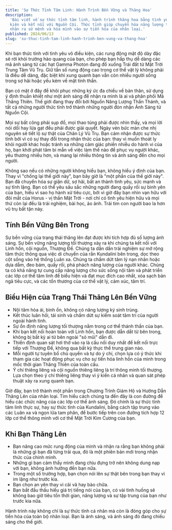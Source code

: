 ```yaml
---
title: 'Sự Thức Tỉnh Tâm Linh: Hành Trình Bền Vững và Thăng Hoa'
description:
  'Bài viết về sự thức tỉnh tâm linh, hành trình thăng hoa bằng tình yêu vô điều
  kiện và kết nối với Nguồn Cội. Thức tỉnh giúp chuyển hóa năng lượng tiêu cực,
  nhận ra sứ mệnh và hòa mình vào sự tiến hóa của nhân loại.'
published: 2024/06/13
slug: 'su-thuc-tinh-tam-linh-hanh-trinh-ben-vung-va-thang-hoa'
---
```


Khi bạn thức tỉnh với tình yêu vô điều kiện, các rung động mật độ dày đặc sẽ rời
khỏi trường hào quang của bạn, cho phép bạn hấp thụ dễ dàng các mã ánh sáng từ
các hạt Gamma Photon đang đổ xuống Trái đất từ Mặt Trời Trung Tâm Vũ Trụ. Giữ
tần số rung động cao trong cơ thể vật lý không phải là điều dễ dàng, đặc biệt
khi xung quanh bạn vẫn còn nhiều người sống trong sợ hãi hoặc yếu kém về mặt
tinh thần.

Bạn có mặt ở đây để khôi phục những ký ức đa chiều về bản thân, sử dụng ý định
thuần khiết như một ánh sáng để nhận ra mình là ai và phân phối Mã Thăng Thiên.
Thế giới đang thay đổi bởi Nguồn Năng Lượng Thần Thánh, và tất cả những người
thức tỉnh trở thành những người đón nhận Ánh Sáng từ Nguồn Cội.

Mọi sự bất công phải sụp đổ, mọi thao túng phải được nhìn thấy, và mọi lời nói
dối hay lừa gạt đều phải được giải quyết. Ngày vén bức màn che nhị nguyên sẽ
tiết lộ sự thật của Chân Lý Vũ Trụ. Bạn cảm nhận được sự thức tỉnh bởi vì có sự
thay đổi trong nhận thức của bạn: thay vì muốn thoát ly khỏi người khác hoặc
tránh xa những cảm giác phiền nhiễu do hành vi của họ, bạn khởi phát tâm bi mẫn
về việc làm thế nào để phục vụ người khác, yêu thương nhiều hơn, và mang lại
nhiều thông tin và ánh sáng đến cho mọi người.

Không sao nếu có những người không hiểu bạn, không hiểu ý định của bạn. Thay vì
"chống lại thế giới này", bạn bây giờ là "một phần của thế giới này". Bạn đã
chuyển hóa sự giận dữ, sợ hãi, bất an thành tình yêu, sức mạnh và sự tĩnh lặng.
Bạn có thể yêu sâu sắc những người đang quấy rối sự bình yên của bạn, hiểu vì
sao họ hành xử tiêu cực, bởi vì giờ đây bạn nhìn vạn hữu với đôi mắt của Horus -
vị thần Mặt Trời - nơi chỉ có tình yêu hiện hữu và mọi thứ còn lại đều là trải
nghiệm, bài học, ảo ảnh. Trái tim con người bao la hơn vũ trụ bất tận này.

## Tính Bền Vững Bên Trong

Sự bền vững của trạng thái thăng lên đạt được khi tích hợp đủ số lượng ánh sáng.
Sự bền vững năng lượng tối thượng xảy ra khi chúng ta kết nối với Linh hồn, cội
nguồn, Thượng Đế. Chúng ta dần dần trải nghiệm sự mở rộng tâm thức thông qua
việc di chuyển của rắn Kundalini bên trong, dọc theo cột sống vào hệ thống Luân
xa. Chúng ta chấm dứt tâm lý nạn nhân hoặc dựa dẫm, đeo bám, quấy rối, phá phách
năng lượng của người khác. Chúng ta có khả năng tự cung cấp năng lượng cho sức
sống nội tâm và phát triển các lớp cơ thể tâm linh để biểu hiện và đạt mục đích
cao nhất, xóa sạch bản ngã tiêu cực, và các tổn thương của cơ thể vật lý, cảm
xúc, tâm trí.

## Biểu Hiện của Trạng Thái Thăng Lên Bền Vững

- Nội tâm hòa ái, bình ổn, không có năng lượng ký sinh trùng.
- Kết thúc luân hồi, tái sinh và chấm dứt sự kiểm soát tâm trí của người ngoài
  hành tinh.
- Sự ổn định năng lượng tối thượng nằm trong cơ thể thánh thần của bạn.
- Khi bạn kết nối hoàn toàn với Linh hồn, bạn được dẫn dắt từ bên trong, không
  bị bất kỳ ai từ bên ngoài "sỏ mũi" dẫn đi.
- Thiền định quan sát hơi thở vào ra là cầu nối duy nhất để kết nối trực tiếp
  với Thượng Đế, không qua bất kỳ thực thể trung gian nào.
- Mỗi người tự tuyên bố chủ quyền và tự do ý chí, chọn lựa có ý thức khi tham
  gia các hoạt động phục vụ cho sự tiến hóa linh hồn của mình trong mốc thời
  gian Thăng Thiên của toàn cầu.
- Ý chí thiêng liêng và cội nguồn thiêng liêng là trí thông minh tối thượng. Lựa
  chọn theo ý chí thiêng liêng thay vì ý kiến cá nhân và quan sát phép thuật xảy
  ra xung quanh bạn.

Giờ đây, bạn trở thành một phần trong Chương Trình Giám Hộ và Hướng Dẫn Thăng
Lên của nhân loại. Tìm hiểu cách chúng ta đến đây là con đường để hiểu các chức
năng của các lớp cơ thể ánh sáng. Đó chính là sự thức tỉnh tâm linh thực sự, hay
sự thức tỉnh của Kundalini, bằng cách tập trung vào các Luân xa và ngọn lửa tam
phân, để bước tiếp trên con đường tích hợp 12 lớp cơ thể thông minh với cơ thể
Mặt Trời Kim Cương của bạn.

## Khi Bạn Thăng Lên

- Bạn nâng cao mức rung động của mình và nhận ra rằng bạn không phải là những gì
  bạn đã từng trải qua, đó là một phiên bản mới trong nhận thức của chính mình.
- Những gì bạn cảm thấy mình đang chịu đựng trở nên không dung nạp với bạn,
  không ảnh hưởng đến bạn nữa.
- Trong một số trường hợp, bạn chọn nói lên sự thật bên trong bạn thay vì im
  lặng như trước kia.
- Bạn chọn an yên thay vì cãi vã hay bào chữa.
- Bạn bắt đầu thấu hiểu giá trị tiếng nói của bạn, có vài tình huống sẽ không
  bao giờ tiêu tốn thời gian, năng lượng và sự tập trung của bạn như trước kia
  nữa.

Hành trình này không chỉ là sự thức tỉnh cá nhân mà còn là đóng góp cho sự tiến
hóa của toàn bộ nhân loại. Bạn là ánh sáng, và ánh sáng đó đang chiếu sáng cho
thế giới.
